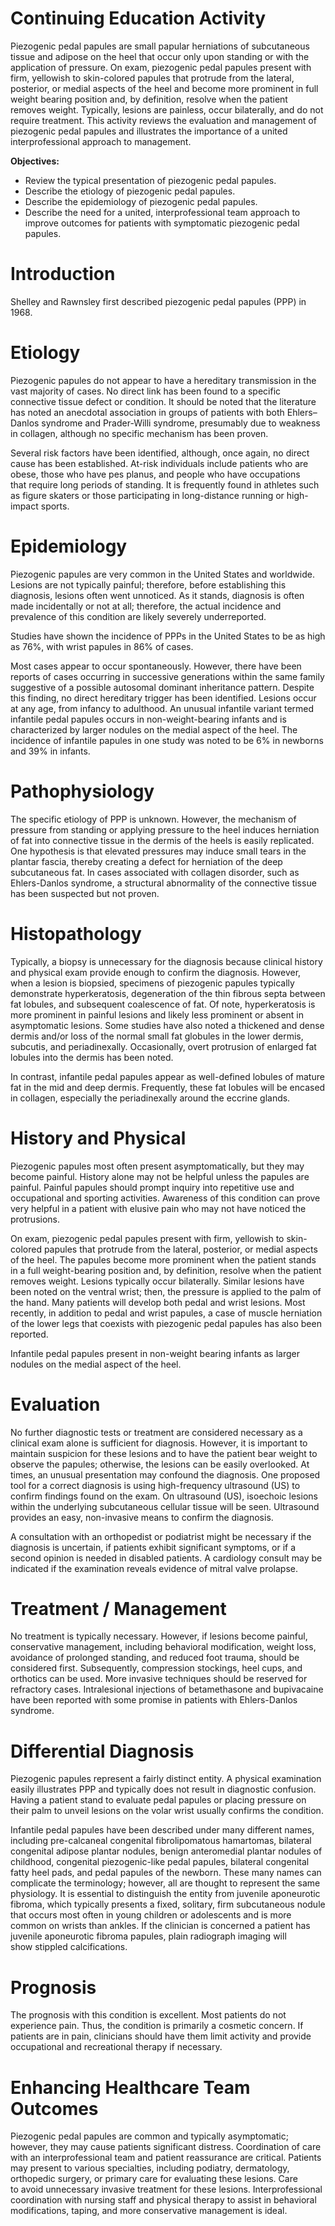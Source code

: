 # Continuing Education Activity

Piezogenic pedal papules are small papular herniations of subcutaneous tissue and adipose on the heel that occur only upon standing or with the application of pressure. On exam, piezogenic pedal papules present with firm, yellowish to skin-colored papules that protrude from the lateral, posterior, or medial aspects of the heel and become more prominent in full weight bearing position and, by definition, resolve when the patient removes weight. Typically, lesions are painless, occur bilaterally, and do not require treatment. This activity reviews the evaluation and management of piezogenic pedal papules and illustrates the importance of a united interprofessional approach to management.

**Objectives:**
- Review the typical presentation of piezogenic pedal papules.
- Describe the etiology of piezogenic pedal papules.
- Describe the epidemiology of piezogenic pedal papules.
- Describe the need for a united, interprofessional team approach to improve outcomes for patients with symptomatic piezogenic pedal papules.

# Introduction

Shelley and Rawnsley first described piezogenic pedal papules (PPP) in 1968.

# Etiology

Piezogenic papules do not appear to have a hereditary transmission in the vast majority of cases. No direct link has been found to a specific connective tissue defect or condition. It should be noted that the literature has noted an anecdotal association in groups of patients with both Ehlers–Danlos syndrome and Prader-Willi syndrome, presumably due to weakness in collagen, although no specific mechanism has been proven.

Several risk factors have been identified, although, once again, no direct cause has been established. At-risk individuals include patients who are obese, those who have pes planus, and people who have occupations that require long periods of standing. It is frequently found in athletes such as figure skaters or those participating in long-distance running or high-impact sports.

# Epidemiology

Piezogenic papules are very common in the United States and worldwide. Lesions are not typically painful; therefore, before establishing this diagnosis, lesions often went unnoticed. As it stands, diagnosis is often made incidentally or not at all; therefore, the actual incidence and prevalence of this condition are likely severely underreported.

Studies have shown the incidence of PPPs in the United States to be as high as 76%, with wrist papules in 86% of cases.

Most cases appear to occur spontaneously. However, there have been reports of cases occurring in successive generations within the same family suggestive of a possible autosomal dominant inheritance pattern. Despite this finding, no direct hereditary trigger has been identified. Lesions occur at any age, from infancy to adulthood. An unusual infantile variant termed infantile pedal papules occurs in non-weight-bearing infants and is characterized by larger nodules on the medial aspect of the heel. The incidence of infantile papules in one study was noted to be 6% in newborns and 39% in infants.

# Pathophysiology

The specific etiology of PPP is unknown. However, the mechanism of pressure from standing or applying pressure to the heel induces herniation of fat into connective tissue in the dermis of the heels is easily replicated. One hypothesis is that elevated pressures may induce small tears in the plantar fascia, thereby creating a defect for herniation of the deep subcutaneous fat. In cases associated with collagen disorder, such as Ehlers-Danlos syndrome, a structural abnormality of the connective tissue has been suspected but not proven.

# Histopathology

Typically, a biopsy is unnecessary for the diagnosis because clinical history and physical exam provide enough to confirm the diagnosis. However, when a lesion is biopsied, specimens of piezogenic papules typically demonstrate hyperkeratosis, degeneration of the thin fibrous septa between fat lobules, and subsequent coalescence of fat. Of note, hyperkeratosis is more prominent in painful lesions and likely less prominent or absent in asymptomatic lesions. Some studies have also noted a thickened and dense dermis and/or loss of the normal small fat globules in the lower dermis, subcutis, and periadinexally. Occasionally, overt protrusion of enlarged fat lobules into the dermis has been noted.

In contrast, infantile pedal papules appear as well-defined lobules of mature fat in the mid and deep dermis. Frequently, these fat lobules will be encased in collagen, especially the periadinexally around the eccrine glands.

# History and Physical

Piezogenic papules most often present asymptomatically, but they may become painful. History alone may not be helpful unless the papules are painful. Painful papules should prompt inquiry into repetitive use and occupational and sporting activities. Awareness of this condition can prove very helpful in a patient with elusive pain who may not have noticed the protrusions.

On exam, piezogenic pedal papules present with firm, yellowish to skin-colored papules that protrude from the lateral, posterior, or medial aspects of the heel. The papules become more prominent when the patient stands in a full weight-bearing position and, by definition, resolve when the patient removes weight. Lesions typically occur bilaterally. Similar lesions have been noted on the ventral wrist; then, the pressure is applied to the palm of the hand. Many patients will develop both pedal and wrist lesions. Most recently, in addition to pedal and wrist papules, a case of muscle herniation of the lower legs that coexists with piezogenic pedal papules has also been reported.

Infantile pedal papules present in non-weight bearing infants as larger nodules on the medial aspect of the heel.

# Evaluation

No further diagnostic tests or treatment are considered necessary as a clinical exam alone is sufficient for diagnosis. However, it is important to maintain suspicion for these lesions and to have the patient bear weight to observe the papules; otherwise, the lesions can be easily overlooked. At times, an unusual presentation may confound the diagnosis. One proposed tool for a correct diagnosis is using high-frequency ultrasound (US) to confirm findings found on the exam. On ultrasound (US), isoechoic lesions within the underlying subcutaneous cellular tissue will be seen. Ultrasound provides an easy, non-invasive means to confirm the diagnosis.

A consultation with an orthopedist or podiatrist might be necessary if the diagnosis is uncertain, if patients exhibit significant symptoms, or if a second opinion is needed in disabled patients. A cardiology consult may be indicated if the examination reveals evidence of mitral valve prolapse.

# Treatment / Management

No treatment is typically necessary. However, if lesions become painful, conservative management, including behavioral modification, weight loss, avoidance of prolonged standing, and reduced foot trauma, should be considered first. Subsequently, compression stockings, heel cups, and orthotics can be used. More invasive techniques should be reserved for refractory cases. Intralesional injections of betamethasone and bupivacaine have been reported with some promise in patients with Ehlers-Danlos syndrome.

# Differential Diagnosis

Piezogenic papules represent a fairly distinct entity. A physical examination easily illustrates PPP and typically does not result in diagnostic confusion. Having a patient stand to evaluate pedal papules or placing pressure on their palm to unveil lesions on the volar wrist usually confirms the condition.

Infantile pedal papules have been described under many different names, including pre-calcaneal congenital fibrolipomatous hamartomas, bilateral congenital adipose plantar nodules, benign anteromedial plantar nodules of childhood, congenital piezogenic-like pedal papules, bilateral congenital fatty heel pads, and pedal papules of the newborn. These many names can complicate the terminology; however, all are thought to represent the same physiology. It is essential to distinguish the entity from juvenile aponeurotic fibroma, which typically presents a fixed, solitary, firm subcutaneous nodule that occurs most often in young children or adolescents and is more common on wrists than ankles. If the clinician is concerned a patient has juvenile aponeurotic fibroma papules, plain radiograph imaging will show stippled calcifications.

# Prognosis

The prognosis with this condition is excellent. Most patients do not experience pain. Thus, the condition is primarily a cosmetic concern. If patients are in pain, clinicians should have them limit activity and provide occupational and recreational therapy if necessary.

# Enhancing Healthcare Team Outcomes

Piezogenic pedal papules are common and typically asymptomatic; however, they may cause patients significant distress. Coordination of care with an interprofessional team and patient reassurance are critical. Patients may present to various specialties, including podiatry, dermatology, orthopedic surgery, or primary care for evaluating these lesions. Care to avoid unnecessary invasive treatment for these lesions. Interprofessional coordination with nursing staff and physical therapy to assist in behavioral modifications, taping, and more conservative management is ideal.